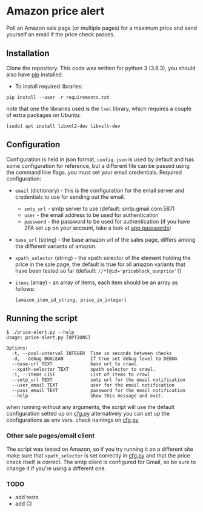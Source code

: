 Amazon price alert
==================

Poll an Amazon sale page (or multiple pages) for a maximum price and send yourself an email if the price check passes.

## Installation
Clone the repository. This code was written for python 3 (3.6.3), you should also have [pip](https://pip.pypa.io/en/stable/) installed.

- To install required libraries:

`pip install --user -r requirements.txt`

note that one the libraries used is the `lxml` library, which requires a couple of extra packages on Ubuntu:

`[sudo] apt install libxml2-dev libxslt-dev`

## Configuration
Configuration is held in json format, `config.json` is used by default and has some configuration for reference, but a different file can be passed using the command line flags. you must set your email credentials. Required configuration:

- `email` (dictionary) - this is the configuration for the email server and credentials to use for sending out the email.
    - `smtp_url` - smtp server to use (default: smtp.gmail.com:587)
    - `user` - the email address to be used for authentication
    - `password` - the password to be used for authentication
        (if you have 2FA set up on your account, take a look at [app passwords](https://security.google.com/settings/security/apppasswords))

- `base_url` (string) - the base amazon url of the sales page, differs among the different variants of amazon.

- `xpath_selector` (string) - the xpath selector of the element holding the price in the sale page, the default is true for all amazon variants that have been tested so far (default: `//*[@id='priceblock_ourprice']`)

- `items` (array) - an array of items, each item should be an array as follows:


    `[amazon_item_id_string, price_in_integer]`


## Running the script

```
$ ./price-alert.py --help
Usage: price-alert.py [OPTIONS]

Options:
  -t, --pool-interval INTEGER  Time in seconds between checks
  -d, --debug BOOLEAN          If true set debug level to DEBUG
  --base-url TEXT              base url to crawl.
  --xpath-selector TEXT        xpath selector to crawl.
  -i, --items LIST             List of items to crawl
  --smtp_url TEXT              smtp url for the email notification
  --user_email TEXT            user for the email notification
  --pass_email TEXT            password for the email notification
  --help                       Show this message and exit.
```

when running without any arguments, the script will use the default configuration setted up on [cfg.py](cfg.py)
alternatively you can set up the configurations as env vars. check namings on [cfg.py](cfg.py)

### Other sale pages/email client
The script was tested on Amazon, so if you try running it on a different site make sure that `xpath_selector` is set correctly in [cfg.py](cfg.py) and that the price check itself is correct.
The smtp client is configured for Gmail, so be sure to change it if you're using a different one.


### TODO
- add tests
- add CI

